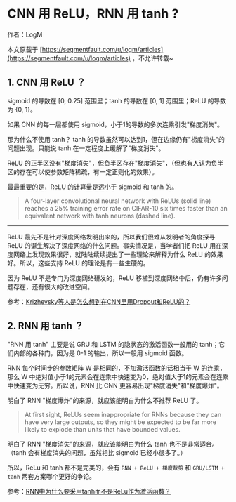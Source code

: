# CNN 用 ReLU，RNN 用 tanh ?

作者：LogM

本文原载于 [https://segmentfault.com/u/logm/articles](https://segmentfault.com/u/logm/articles) ，不允许转载~

## 1. CNN 用 ReLU ？

sigmoid 的导数在 [0, 0.25] 范围里；tanh 的导数在 [0, 1] 范围里；ReLU 的导数为 {0, 1}。

如果 CNN 的每一层都使用 sigmoid，小于1的导数的多次连乘引发"梯度消失"。

那为什么不使用 tanh？ tanh 的导数虽然可以达到1，但在边缘仍有"梯度消失"的问题出现。只能说 tanh 在一定程度上缓解了"梯度消失"。

ReLU 的正半区没有"梯度消失"，但负半区存在"梯度消失"，（但也有人认为负半区的存在可以使参数矩阵稀疏，有一定正则化的效果）。

最最重要的是，ReLU 的计算量是远小于 sigmoid 和 tanh 的。

> A four-layer convolutional neural network with ReLUs (solid line) reaches a 25% training error rate on CIFAR-10 six times faster than an equivalent network with tanh neurons (dashed line).

------

ReLU 最先不是针对深度网络发明出来的，所以我们很难从发明者的角度探寻 ReLU 的诞生解决了深度网络的什么问题。事实情况是，当学者们把 ReLU 用在深度网络上发现效果很好，就陆陆续续提出了一些理论来解释为什么 ReLU 的效果好。所以，这些支持 ReLU 的理论是有一些生硬的。

因为 ReLU 不是专门为深度网络研发的，ReLU 移植到深度网络中后，仍有许多问题存在，还有很大的改进空间。

参考：[Krizhevsky等人是怎么想到在CNN里用Dropout和ReLU的？
](https://www.zhihu.com/question/28720729)

## 2. RNN 用 tanh ？

"RNN 用 tanh" 主要是说 GRU 和 LSTM 的隐状态的激活函数一般用的 tanh；它们内部的各种门，因为是 0-1 的输出，所以一般用 sigmoid 函数。

RNN 每个时间步的参数矩阵 W 是相同的，不加激活函数的话相当于 W 的连乘，那么 W 中绝对值小于1的元素会在连乘中快速变为0，绝对值大于1的元素会在连乘中快速变为无穷。所以说，RNN 比 CNN 更容易出现"梯度消失"和"梯度爆炸"。

明白了 RNN "梯度爆炸"的来源，就应该能明白为什么不推荐 ReLU 了。

> At first sight, ReLUs seem inappropriate for RNNs because they can have very large outputs, so they might be expected to be far more likely to explode than units that have bounded values.

明白了 RNN "梯度消失"的来源，就应该能明白为什么 tanh 也不是非常适合。（tanh 会有梯度消失的问题，虽然相比 sigmoid 已经小很多了。）

所以，ReLu 和 tanh 都不是完美的，会有 `RNN + ReLU + 梯度裁剪` 和 `GRU/LSTM + tanh` 两套方案哪个更好的争论。

参考：[RNN中为什么要采用tanh而不是ReLu作为激活函数？](https://www.zhihu.com/question/61265076)
